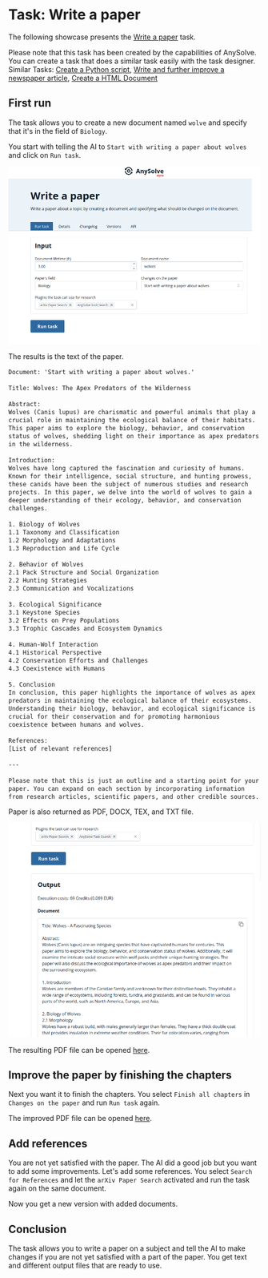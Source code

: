 # Task: Write a paper

The following showcase presents the [Write a paper](https://www.anysolve.ai/tasks/u-ba835df8268fc301-write-a-paper) task.

Please note that this task has been created by the capabilities of AnySolve. You can create a task that does a similar task easily with the task designer. Similar Tasks: [Create a Python script](https://www.anysolve.ai/tasks/u-ba835df8268fc301-create-a-python-script), [Write and further improve a newspaper article](https://www.anysolve.ai/tasks/u-ba835df8268fc301-write-and-further-improve-a-newspaper-article), [Create a HTML Document](https://www.anysolve.ai/tasks/u-ba835df8268fc301-create-a-html-document)

## First run

The task allows you to create a new document named `wolve` and specify that it's in the field of `Biology`.

You start with telling the AI to `Start with writing a paper about wolves` and click on `Run task`.

![Screenshot](write-a-paper.png)

The results is the text of the paper.

```
Document: 'Start with writing a paper about wolves.'

Title: Wolves: The Apex Predators of the Wilderness

Abstract:
Wolves (Canis lupus) are charismatic and powerful animals that play a crucial role in maintaining the ecological balance of their habitats. This paper aims to explore the biology, behavior, and conservation status of wolves, shedding light on their importance as apex predators in the wilderness.

Introduction:
Wolves have long captured the fascination and curiosity of humans. Known for their intelligence, social structure, and hunting prowess, these canids have been the subject of numerous studies and research projects. In this paper, we delve into the world of wolves to gain a deeper understanding of their ecology, behavior, and conservation challenges.

1. Biology of Wolves
1.1 Taxonomy and Classification
1.2 Morphology and Adaptations
1.3 Reproduction and Life Cycle

2. Behavior of Wolves
2.1 Pack Structure and Social Organization
2.2 Hunting Strategies
2.3 Communication and Vocalizations

3. Ecological Significance
3.1 Keystone Species
3.2 Effects on Prey Populations
3.3 Trophic Cascades and Ecosystem Dynamics

4. Human-Wolf Interaction
4.1 Historical Perspective
4.2 Conservation Efforts and Challenges
4.3 Coexistence with Humans

5. Conclusion
In conclusion, this paper highlights the importance of wolves as apex predators in maintaining the ecological balance of their ecosystems. Understanding their biology, behavior, and ecological significance is crucial for their conservation and for promoting harmonious coexistence between humans and wolves.

References:
[List of relevant references]

---

Please note that this is just an outline and a starting point for your paper. You can expand on each section by incorporating information from research articles, scientific papers, and other credible sources.
```

Paper is also returned as PDF, DOCX, TEX, and TXT file.

![Screenshot](write-a-paper-result-files.png)

The resulting PDF file can be opened [here](write-a-paper.pdf).

## Improve the paper by finishing the chapters

Next you want it to finish the chapters. You select `Finish all chapters` in `Changes on the paper` and run `Run task` again.

The improved PDF file can be opened [here](write-a-paper-extended.pdf).

## Add references

You are not yet satisfied with the paper. The AI did a good job but you want to add some improvements. Let's add some references. You select `Search for References` and let the `arXiv Paper Search` activated and run the task again on the same document.

Now you get a new version with added documents.

## Conclusion

The task allows you to write a paper on a subject and tell the AI to make changes if you are not yet satisfied with a part of the paper. You get text and different output files that are ready to use.
